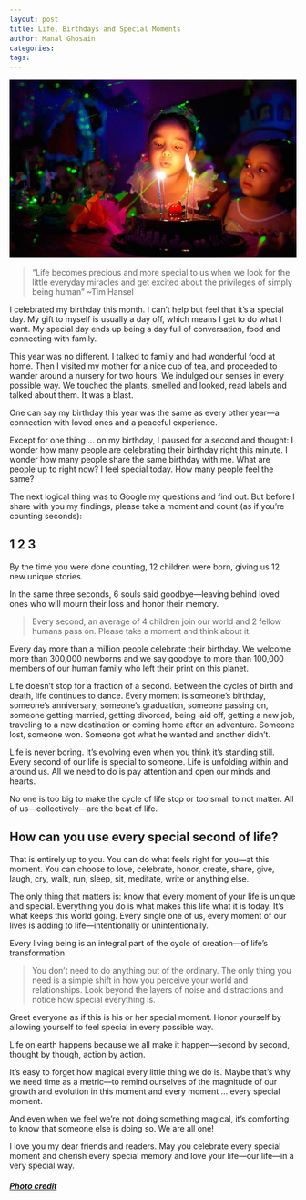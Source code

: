 ```yaml
---
layout: post
title: Life, Birthdays and Special Moments
author: Manal Ghosain
categories:
tags:
---
```


![Birthday party](/images/special-birthday.jpg)

> “Life becomes precious and more special to us when we look for the little everyday miracles and get excited about the privileges of simply being human” ~Tim Hansel

I celebrated my birthday this month. I can’t help but feel that it’s a special day. My gift to myself is usually a day off, which means I get to do what I want. My special day ends up being a day full of conversation, food and connecting with family. 

This year was no different. I talked to family and had wonderful food at home. Then I visited my mother for a nice cup of tea, and proceeded to wander around a nursery for two hours. We indulged our senses in every possible way. We touched the plants, smelled and looked, read labels and talked about them. It was a blast. 

One can say my birthday this year was the same as every other year—a connection with loved ones and a peaceful experience. 

Except for one thing … on my birthday, I paused for a second and thought: I wonder how many people are celebrating their birthday right this minute. I wonder how many people share the same birthday with me. What are people up to right now? I feel special today. How many people feel the same? 

The next logical thing was to Google my questions and find out. But before I share with you my findings, please take a moment and count (as if you’re counting seconds): 

## 1 2 3

By the time you were done counting, 12 children were born, giving us 12 new unique stories. 

In the same three seconds, 6 souls said goodbye—leaving behind loved ones who will mourn their loss and honor their memory. 

> Every second, an average of 4 children join our world and 2 fellow humans pass on. Please take a moment and think about it.

Every day more than a million people celebrate their birthday. We welcome more than 300,000 newborns and we say goodbye to more than 100,000 members of our human family who left their print on this planet. 

Life doesn’t stop for a fraction of a second. Between the cycles of birth and death, life continues to dance. Every moment is someone’s birthday, someone’s anniversary, someone’s graduation, someone passing on, someone getting married, getting divorced, being laid off, getting a new job, traveling to a new destination or coming home after an adventure. Someone lost, someone won. Someone got what he wanted and another didn’t. 

Life is never boring. It’s evolving even when you think it’s standing still. Every second of our life is special to someone. Life is unfolding within and around us. All we need to do is pay attention and open our minds and hearts. 

No one is too big to make the cycle of life stop or too small to not matter. All of us—collectively—are the beat of life. 

## How can you use every special second of life?

That is entirely up to you. You can do what feels right for you—at this moment. You can choose to love, celebrate, honor, create, share, give, laugh, cry, walk, run, sleep, sit, meditate, write or anything else. 

The only thing that matters is: know that every moment of your life is unique and special. Everything you do is what makes this life what it is today. It’s what keeps this world going. Every single one of us, every moment of our lives is adding to life—intentionally or unintentionally. 

Every living being is an integral part of the cycle of creation—of life’s transformation. 

> You don’t need to do anything out of the ordinary. The only thing you need is a simple shift in how you perceive your world and relationships. Look beyond the layers of noise and distractions and notice how special everything is.

Greet everyone as if this is his or her special moment. Honor yourself by allowing yourself to feel special in every possible way. 

Life on earth happens because we all make it happen—second by second, thought by though, action by action. 

It’s easy to forget how magical every little thing we do is. Maybe that’s why we need time as a metric—to remind ourselves of the magnitude of our growth and evolution in this moment and every moment … every special moment. 

And even when we feel we’re not doing something magical, it’s comforting to know that someone else is doing so. We are all one! 

I love you my dear friends and readers. May you celebrate every special moment and cherish every special memory and love your life—our life—in a very special way. 

##### [Photo credit](http://www.flickr.com/photos/tomateverde/5157898067/)